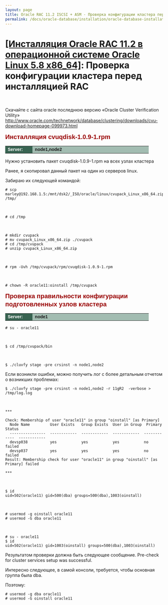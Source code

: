 ```yaml
---
layout: page
title: Oracle RAC 11.2 ISCSI + ASM - Проверка конфигурации кластера перед инсталляцией RAC
permalink: /docs/oracle-database/installation/oracle-database-installation/distributed/rac/linux/5.8/oracle/11.2/check-environment-before-install/
---
```


# <a href="/docs/oracle-database/installation/oracle-database-installation/distributed/rac/linux/5.8/oracle/11.2/">[Инсталляция Oracle RAC 11.2 в операционной системе Oracle Linux 5.8 x86_64]</a>: Проверка конфигурации кластера перед инсталляцией RAC


<br/>

Скачайте с сайта oracle последнюю версию «Oracle Cluster Verification Utility»  
http://www.oracle.com/technetwork/database/clustering/downloads/cvu-download-homepage-099973.html



<span style="font-size: 20px; text-align: left; line-height: 130%; font-family: Arial,Helvetica,sans-serif; color: rgb(153, 0, 0);">
<strong>Инсталляция cvuqdisk-1.0.9-1.rpm</strong></span>


<table cellpadding="4" cellspacing="2" align="center" border="0" width="100%">
	<tr>
		<td style="color: rgb(255, 255, 255);" bgcolor="#386351" width="14%"><span style="font-family: Arial,Helvetica,sans-serif; font-size: 14px;"><strong>Server:</strong></span></td>
		<td height="20" bgcolor="#a2bcb1" width="60%"><span style="font-family: Arial,Helvetica,sans-serif; font-size: 14px;"><strong>node1,node2</strong></span></td>
	</tr>
</table>


Нужно установить пакет cvuqdisk-1.0.9-1.rpm на всех узлах кластера

Ранее, я скопировал данный пакет на один из серверов linux.  

Забираю их следующей командой:

	# scp marley@192.168.1.5:/mnt/dsk2/_ISO/oracle/linux/cvupack_Linux_x86_64.zip /tmp/

<br/>

	# cd /tmp

<br/>

	# mkdir cvupack
	# mv cvupack_Linux_x86_64.zip ./cvupack
	# cd /tmp/cvupack
	# unzip cvupack_Linux_x86_64.zip

<br/>

	# rpm -Uvh /tmp/cvupack/rpm/cvuqdisk-1.0.9-1.rpm

<br/>

	# chown -R oracle11:oinstall /tmp/cvupack


<span style="font-size: 20px; text-align: left; line-height: 130%; font-family: Arial,Helvetica,sans-serif; color: rgb(153, 0, 0);">
<strong>Проверка правильности конфигурации подготовленных узлов кластера</strong></span>


<table cellpadding="4" cellspacing="2" align="center" border="0" width="100%">
	<tr>
		<td style="color: rgb(255, 255, 255);" bgcolor="#386351" width="14%"><span style="font-family: Arial,Helvetica,sans-serif; font-size: 14px;"><strong>Server:</strong></span></td>
		<td height="20" bgcolor="#a2bcb1" width="60%"><span style="font-family: Arial,Helvetica,sans-serif; font-size: 14px;"><strong>node1</strong></span></td>
	</tr>
</table>


	# su - oracle11

<br/>

	$ cd /tmp/cvupack/bin

<br/>

	$ ./cluvfy stage -pre crsinst -n node1,node2

Если возникли ошибки, можно получить лог с более детальным отчетом о возникших проблемах:

	$ ./cluvfy stage -pre crsinst -n node1,node2 -r 11gR2  -verbose > /tmp/log.log

<br/>

	***

	Check: Membership of user "oracle11" in group "oinstall" [as Primary]
	  Node Name         User Exists   Group Exists  User in Group  Primary       Status
	  ----------------  ------------  ------------  ------------  ------------  ------------
	  devsp038          yes           yes           yes           no            failed
	  devsp037          yes           yes           yes           no            failed
	Result: Membership check for user "oracle11" in group "oinstall" [as Primary] failed

	***

<br/>

	$ id
	uid=502(oracle11) gid=500(dba) groups=500(dba),1003(oinstall)


<br/>

	# usermod -g oinstall oracle11
	# usermod -G dba oracle11

<br/>

	# su - oracle11
	$ id
	uid=502(oracle11) gid=1003(oinstall) groups=500(dba),1003(oinstall)


Результатом проверки должна быть следующее сообщение.
Pre-check for cluster services setup was successful.



Интересно следующее, в самой консоли, требуется, чтобы основная группа была dba.

Поэтому:

	# usermod -g dba oracle11
	# usermod -G oinstall oracle11
